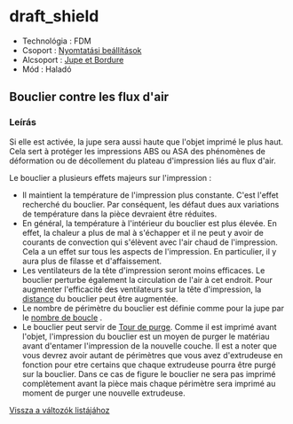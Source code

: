 # draft\_shield

* Technológia : FDM
* Csoport : [Nyomtatási beállítások](../../konfig/print_settings.md)
* Alcsoport : [Jupe et Bordure](../../beallitasok/print_settings.md#jupe-et-bordure) 
* Mód : Haladó 

## Bouclier contre les flux d'air

### Leírás

Si elle est activée, la jupe sera aussi haute que l'objet imprimé le plus haut. Cela sert à protéger les impressions ABS ou ASA des phénomènes de déformation ou de décollement du plateau d'impression liés au flux d'air.

Le bouclier a plusieurs effets majeurs sur l'impression :

* Il maintient la température de l'impression plus constante. C'est l'effet recherché du bouclier. Par conséquent, les défaut dues aux variations de température dans la pièce devraient être réduites.
* En général, la température à l'intérieur du bouclier est plus élevée. En effet, la chaleur a plus de mal à s'échapper et il ne peut y avoir de courants de convection qui s'élèvent avec l'air chaud de l'impression. Cela a un effet sur tous les aspects de l'impression. En particulier, il y aura plus de filasse et d'affaissement.
* Les ventilateurs de la tête d'impression seront moins efficaces. Le bouclier perturbe également la circulation de l'air à cet endroit. Pour augmenter l'efficacité des ventilateurs sur la tête d'impression, la [distance](skirt_distance.md) du bouclier peut être augmentée.
* Le nombre de périmètre du bouclier est définie comme pour la jupe par le [nombre de boucle](skirts.md) . 
* Le bouclier peut servir de [Tour de purge](wipe_tower.md). Comme il est imprimé avant l'objet, l'impression du bouclier est un moyen de purger le matériau avant d'entamer l'impression de la nouvelle couche. Il est a noter que vous devrez avoir autant de périmètres que vous avez d'extrudeuse en fonction pour etre certains que chaque extrudeuse pourra être purgé sur la bouclier. Dans ce cas de figure le bouclier ne sera pas imprimé complètement avant la pièce mais chaque périmètre sera imprimé au moment de purger une nouvelle extrudeuse. 

[Vissza a változók listájához](/)

